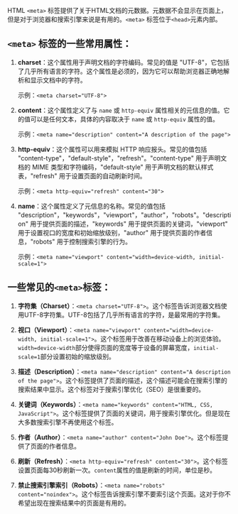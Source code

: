 HTML `<meta>` 标签提供了关于HTML文档的元数据。元数据不会显示在页面上，但是对于浏览器和搜索引擎来说是有用的。`<meta>` 标签位于`<head>`元素内部。

## `<meta>` 标签的一些常用属性：

1. **charset**：这个属性用于声明文档的字符编码。常见的值是 "UTF-8"，它包括了几乎所有语言的字符。这个属性是必须的，因为它可以帮助浏览器正确地解析和显示文档中的字符。
    
    示例：`<meta charset="UTF-8">`
    
2. **content**：这个属性定义了与 `name` 或 `http-equiv` 属性相关的元信息的值。它的值可以是任何文本，具体的内容取决于 `name` 或 `http-equiv` 属性的值。
    
    示例：`<meta name="description" content="A description of the page">`
    
3. **http-equiv**：这个属性可以用来模拟 HTTP 响应报头。常见的值包括 "content-type"，"default-style"，"refresh"。"content-type" 用于声明文档的 MIME 类型和字符编码，"default-style" 用于声明文档的默认样式表，"refresh" 用于设置页面的自动刷新时间。
    
    示例：`<meta http-equiv="refresh" content="30">`
    
4. **name**：这个属性定义了元信息的名称。常见的值包括 "description"，"keywords"，"viewport"，"author"，"robots"。"description" 用于提供页面的描述，"keywords" 用于提供页面的关键词，"viewport" 用于设置视口的宽度和初始缩放级别，"author" 用于提供页面的作者信息，"robots" 用于控制搜索引擎的行为。
    
    示例：`<meta name="viewport" content="width=device-width, initial-scale=1">`

## 一些常见的`<meta>`标签：

1. **字符集（Charset）**：`<meta charset="UTF-8">`。这个标签告诉浏览器文档使用UTF-8字符集。UTF-8包括了几乎所有语言的字符，是最常用的字符集。
    
2. **视口（Viewport）**：`<meta name="viewport" content="width=device-width, initial-scale=1">`。这个标签用于改善在移动设备上的浏览体验。`width=device-width`部分使得页面的宽度等于设备的屏幕宽度，`initial-scale=1`部分设置初始的缩放级别。
    
3. **描述（Description）**：`<meta name="description" content="A description of the page">`。这个标签提供了页面的描述，这个描述可能会在搜索引擎的搜索结果中显示。这个标签对于搜索引擎优化（SEO）是很重要的。
    
4. **关键词（Keywords）**：`<meta name="keywords" content="HTML, CSS, JavaScript">`。这个标签提供了页面的关键词，用于搜索引擎优化。但是现在大多数搜索引擎不再使用这个标签。
    
5. **作者（Author）**：`<meta name="author" content="John Doe">`。这个标签提供了页面的作者信息。
    
6. **刷新（Refresh）**：`<meta http-equiv="refresh" content="30">`。这个标签设置页面每30秒刷新一次。`content`属性的值是刷新的时间，单位是秒。
	
7. **禁止搜索引擎索引（Robots）**：`<meta name="robots" content="noindex">`。这个标签告诉搜索引擎不要索引这个页面。这对于你不希望出现在搜索结果中的页面是有用的。